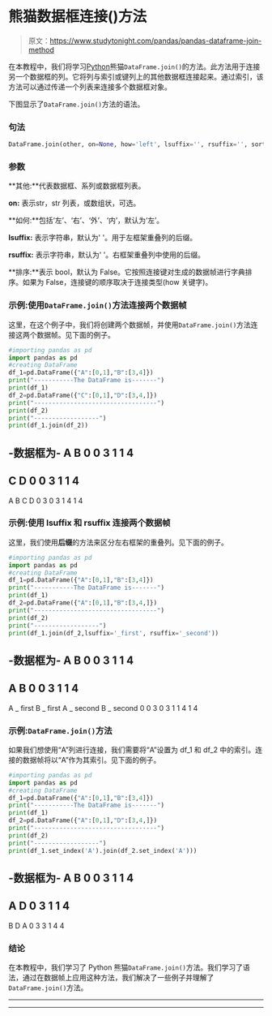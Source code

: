 # 熊猫数据框连接()方法

> 原文：<https://www.studytonight.com/pandas/pandas-dataframe-join-method>

在本教程中，我们将学习[Python](https://www.studytonight.com/python/getting-started-with-python)熊猫`DataFrame.join()`的方法。此方法用于连接另一个数据框的列。它将列与索引或键列上的其他数据框连接起来。通过索引，该方法可以通过传递一个列表来连接多个数据框对象。

下图显示了`DataFrame.join()`方法的语法。

### 句法

```py
DataFrame.join(other, on=None, how='left', lsuffix='', rsuffix='', sort=False)
```

### **参数**

**其他:**代表数据框、系列或数据框列表。

**on:** 表示str，str 列表，或数组状，可选。

**如何:**包括‘左’、‘右’、‘外’、‘内’，默认为‘左’。

**lsuffix:** 表示字符串，默认为' '。用于左框架重叠列的后缀。

**rsuffix:** 表示字符串，默认为' '。右框架重叠列中使用的后缀。

**排序:**表示 bool，默认为 False。它按照连接键对生成的数据帧进行字典排序。如果为 False，连接键的顺序取决于连接类型(how 关键字)。

### 示例:使用`DataFrame.join()`方法连接两个数据帧

这里，在这个例子中，我们将创建两个数据帧，并使用`DataFrame.join()`方法连接这两个数据帧。见下面的例子。

```py
#importing pandas as pd
import pandas as pd
#creating DataFrame
df_1=pd.DataFrame({"A":[0,1],"B":[3,4]})
print("-----------The DataFrame is-------")
print(df_1)
df_2=pd.DataFrame({"C":[0,1],"D":[3,4,]})
print("----------------------------------")
print(df_2)
print("------------------")
print(df_1.join(df_2))
```

-数据框为-
A B
0 0 3
1 1 4
-
C D
0 0 3
1 1 4
-
A B C D
0 3 0 3
1 4 1 4

### 示例:使用 lsuffix 和 rsuffix 连接两个数据帧

这里，我们使用**后缀**的方法来区分左右框架的重叠列。见下面的例子。

```py
#importing pandas as pd
import pandas as pd
#creating DataFrame
df_1=pd.DataFrame({"A":[0,1],"B":[3,4]})
print("-----------The DataFrame is-------")
print(df_1)
df_2=pd.DataFrame({"A":[0,1],"B":[3,4,]})
print("----------------------------------")
print(df_2)
print("------------------")
print(df_1.join(df_2,lsuffix='_first', rsuffix='_second'))
```

-数据框为-
A B
0 0 3
1 1 4
-
A B
0 0 3
1 1 4
-
A _ first B _ first A _ second B _ second
0 0 3 0 3
1 1 4 1 4

### 示例:`DataFrame.join()`方法

如果我们想使用“A”列进行连接，我们需要将“A”设置为 df_1 和 df_2 中的索引。连接的数据帧将以“A”作为其索引。见下面的例子。

```py
#importing pandas as pd
import pandas as pd
#creating DataFrame
df_1=pd.DataFrame({"A":[0,1],"B":[3,4]})
print("-----------The DataFrame is-------")
print(df_1)
df_2=pd.DataFrame({"A":[0,1],"D":[3,4,]})
print("----------------------------------")
print(df_2)
print("------------------")
print(df_1.set_index('A').join(df_2.set_index('A')))
```

-数据框为-
A B
0 0 3
1 1 4
-
A D
0 3
1 1 4
-
B D
A
0 3 3
1 4 4

### 结论

在本教程中，我们学习了 Python 熊猫`DataFrame.join()`方法。我们学习了语法，通过在数据帧上应用这种方法，我们解决了一些例子并理解了 `DataFrame.join()`方法。

* * *

* * *